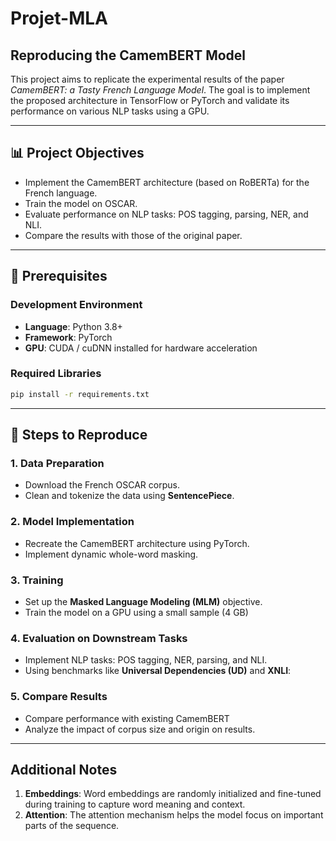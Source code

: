 # Projet-MLA

## Reproducing the CamemBERT Model

This project aims to replicate the experimental results of the paper *CamemBERT: a Tasty French Language Model*. The goal is to implement the proposed architecture in TensorFlow or PyTorch and validate its performance on various NLP tasks using a GPU.

---

## 📊 **Project Objectives**

- Implement the CamemBERT architecture (based on RoBERTa) for the French language.
- Train the model on OSCAR.
- Evaluate performance on NLP tasks: POS tagging, parsing, NER, and NLI.
- Compare the results with those of the original paper.

---

## 🔧 **Prerequisites**

### **Development Environment**

- **Language**: Python 3.8+
- **Framework**: PyTorch
- **GPU**: CUDA / cuDNN installed for hardware acceleration

### **Required Libraries**

```bash
pip install -r requirements.txt
```

---

## 🚀 **Steps to Reproduce**

### 1. **Data Preparation**

- Download the French OSCAR corpus.
- Clean and tokenize the data using **SentencePiece**.

### 2. **Model Implementation**

- Recreate the CamemBERT architecture using PyTorch.
- Implement dynamic whole-word masking.

### 3. **Training**

- Set up the **Masked Language Modeling (MLM)** objective.
- Train the model on a GPU using a small sample (4 GB)

### 4. **Evaluation on Downstream Tasks**

- Implement NLP tasks: POS tagging, NER, parsing, and NLI.
- Using benchmarks like **Universal Dependencies (UD)** and **XNLI**:

### 5. **Compare Results**

- Compare performance with existing CamemBERT
- Analyze the impact of corpus size and origin on results.
---
## Additional Notes

1. **Embeddings**: Word embeddings are randomly initialized and fine-tuned during training to capture word meaning and context.
2. **Attention**: The attention mechanism helps the model focus on important parts of the sequence.
